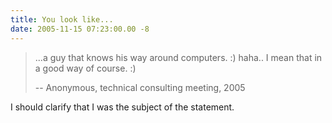 ```yaml
---
title: You look like...
date: 2005-11-15 07:23:00.00 -8
---
```

> ...a guy that knows his way around computers. :) haha.. I mean that in a good way of course. :)
>
> -- Anonymous, technical consulting meeting, 2005

I should clarify that I was the subject of the statement.

